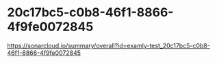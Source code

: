 # 20c17bc5-c0b8-46f1-8866-4f9fe0072845
https://sonarcloud.io/summary/overall?id=examly-test_20c17bc5-c0b8-46f1-8866-4f9fe0072845
